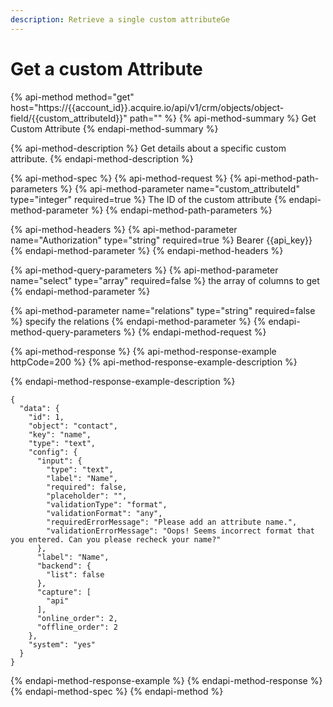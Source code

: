 ```yaml
---
description: Retrieve a single custom attributeGe
---
```


# Get a custom Attribute

{% api-method method="get" host="https://{{account\_id}}.acquire.io/api/v1/crm/objects/object-field/{{custom\_attributeId}}" path="" %}
{% api-method-summary %}
Get Custom Attribute
{% endapi-method-summary %}

{% api-method-description %}
Get details about a specific custom attribute.
{% endapi-method-description %}

{% api-method-spec %}
{% api-method-request %}
{% api-method-path-parameters %}
{% api-method-parameter name="custom\_attributeId" type="integer" required=true %}
The ID of the custom attribute
{% endapi-method-parameter %}
{% endapi-method-path-parameters %}

{% api-method-headers %}
{% api-method-parameter name="Authorization" type="string" required=true %}
Bearer {{api\_key}}
{% endapi-method-parameter %}
{% endapi-method-headers %}

{% api-method-query-parameters %}
{% api-method-parameter name="select" type="array" required=false %}
the array of columns to get
{% endapi-method-parameter %}

{% api-method-parameter name="relations" type="string" required=false %}
specify the relations 
{% endapi-method-parameter %}
{% endapi-method-query-parameters %}
{% endapi-method-request %}

{% api-method-response %}
{% api-method-response-example httpCode=200 %}
{% api-method-response-example-description %}

{% endapi-method-response-example-description %}

```
{
  "data": {
    "id": 1,
    "object": "contact",
    "key": "name",
    "type": "text",
    "config": {
      "input": {
        "type": "text",
        "label": "Name",
        "required": false,
        "placeholder": "",
        "validationType": "format",
        "validationFormat": "any",
        "requiredErrorMessage": "Please add an attribute name.",
        "validationErrorMessage": "Oops! Seems incorrect format that you entered. Can you please recheck your name?"
      },
      "label": "Name",
      "backend": {
        "list": false
      },
      "capture": [
        "api"
      ],
      "online_order": 2,
      "offline_order": 2
    },
    "system": "yes"
  }
}
```
{% endapi-method-response-example %}
{% endapi-method-response %}
{% endapi-method-spec %}
{% endapi-method %}

